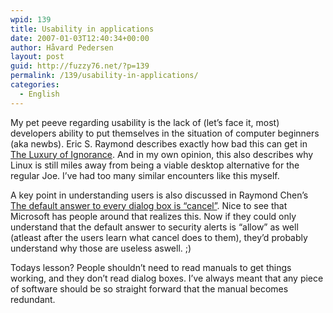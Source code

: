 ```yaml
---
wpid: 139
title: Usability in applications
date: 2007-01-03T12:40:34+00:00
author: Håvard Pedersen
layout: post
guid: http://fuzzy76.net/?p=139
permalink: /139/usability-in-applications/
categories:
  - English
---
```

My pet peeve regarding usability is the lack of (let&#8217;s face it, most) developers ability to put themselves in the situation of computer beginners (aka newbs). Eric S. Raymond describes exactly how bad this can get in [The Luxury of Ignorance](http://www.catb.org/~esr/writings/cups-horror.html). And in my own opinion, this also describes why Linux is still miles away from being a viable desktop alternative for the regular Joe. I&#8217;ve had too many similar encounters like this myself.

A key point in understanding users is also discussed in Raymond Chen&#8217;s [The default answer to every dialog box is &#8220;cancel&#8221;](http://blogs.msdn.com/oldnewthing/archive/2003/09/01/54734.aspx). Nice to see that Microsoft has people around that realizes this. Now if they could only understand that the default answer to security alerts is &#8220;allow&#8221; as well (atleast after the users learn what cancel does to them), they&#8217;d probably understand why those are useless aswell. ;)

Todays lesson? People shouldn&#8217;t need to read manuals to get things working, and they don&#8217;t read dialog boxes. I&#8217;ve always meant that any piece of software should be so straight forward that the manual becomes redundant.

